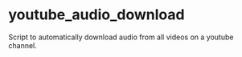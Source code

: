# youtube_audio_download
Script to automatically download audio from all videos on a youtube channel.
